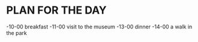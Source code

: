# PLAN FOR THE DAY
-10-00 breakfast
-11-00 visit to the museum
-13-00 dinner
-14-00 a walk in the park